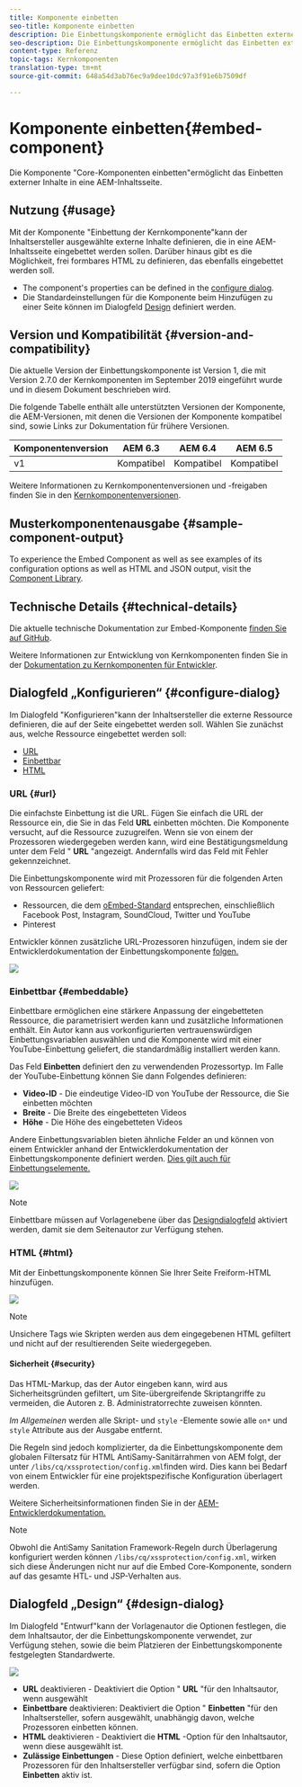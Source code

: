 ```yaml
---
title: Komponente einbetten
seo-title: Komponente einbetten
description: Die Einbettungskomponente ermöglicht das Einbetten externer Inhalte in eine AEM-Inhaltsseite.
seo-description: Die Einbettungskomponente ermöglicht das Einbetten externer Inhalte in eine AEM-Inhaltsseite.
content-type: Referenz
topic-tags: Kernkomponenten
translation-type: tm+mt
source-git-commit: 648a54d3ab76ec9a9dee10dc97a3f91e6b7509df

---
```



# Komponente einbetten{#embed-component}

Die Komponente "Core-Komponenten einbetten"ermöglicht das Einbetten externer Inhalte in eine AEM-Inhaltsseite.

## Nutzung {#usage}

Mit der Komponente "Einbettung der Kernkomponente"kann der Inhaltsersteller ausgewählte externe Inhalte definieren, die in eine AEM-Inhaltsseite eingebettet werden sollen. Darüber hinaus gibt es die Möglichkeit, frei formbares HTML zu definieren, das ebenfalls eingebettet werden soll.

* The component's properties can be defined in the [configure dialog](#configure-dialog).
* Die Standardeinstellungen für die Komponente beim Hinzufügen zu einer Seite können im Dialogfeld [Design](#design-dialog) definiert werden.

## Version und Kompatibilität {#version-and-compatibility}

Die aktuelle Version der Einbettungskomponente ist Version 1, die mit Version 2.7.0 der Kernkomponenten im September 2019 eingeführt wurde und in diesem Dokument beschrieben wird.

Die folgende Tabelle enthält alle unterstützten Versionen der Komponente, die AEM-Versionen, mit denen die Versionen der Komponente kompatibel sind, sowie Links zur Dokumentation für frühere Versionen.

| Komponentenversion | AEM 6.3 | AEM 6.4 | AEM 6.5 |
|--- |--- |--- |---|
| v1 | Kompatibel | Kompatibel | Kompatibel |

Weitere Informationen zu Kernkomponentenversionen und -freigaben finden Sie in den [Kernkomponentenversionen](versions.md).

## Musterkomponentenausgabe {#sample-component-output}

To experience the Embed Component as well as see examples of its configuration options as well as HTML and JSON output, visit the [Component Library](http://opensource.adobe.com/aem-core-wcm-components/library/embed.html).

## Technische Details {#technical-details}

Die aktuelle technische Dokumentation zur Embed-Komponente [finden Sie auf GitHub](https://github.com/adobe/aem-core-wcm-components/tree/master/content/src/content/jcr_root/apps/core/wcm/components/embed/v1/embed).

Weitere Informationen zur Entwicklung von Kernkomponenten finden Sie in der [Dokumentation zu Kernkomponenten für Entwickler](developing.md).

## Dialogfeld „Konfigurieren“ {#configure-dialog}

Im Dialogfeld "Konfigurieren"kann der Inhaltsersteller die externe Ressource definieren, die auf der Seite eingebettet werden soll. Wählen Sie zunächst aus, welche Ressource eingebettet werden soll:

* [URL](#url)
* [Einbettbar](#embeddable)
* [HTML](#html)

### URL {#url}

Die einfachste Einbettung ist die URL. Fügen Sie einfach die URL der Ressource ein, die Sie in das Feld **URL** einbetten möchten. Die Komponente versucht, auf die Ressource zuzugreifen. Wenn sie von einem der Prozessoren wiedergegeben werden kann, wird eine Bestätigungsmeldung unter dem Feld " **URL** "angezeigt. Andernfalls wird das Feld mit Fehler gekennzeichnet.

Die Einbettungskomponente wird mit Prozessoren für die folgenden Arten von Ressourcen geliefert:

* Ressourcen, die dem [oEmbed-Standard](https://oembed.com/) entsprechen, einschließlich Facebook Post, Instagram, SoundCloud, Twitter und YouTube
* Pinterest

Entwickler können zusätzliche URL-Prozessoren hinzufügen, indem sie der Entwicklerdokumentation der Einbettungskomponente [folgen.](https://github.com/adobe/aem-core-wcm-components/tree/master/content/src/content/jcr_root/apps/core/wcm/components/embed/v1/embed#extending-the-embed-component)

![](assets/screen-shot-2019-09-25-10.08.29.png)

### Einbettbar {#embeddable}

Einbettbare ermöglichen eine stärkere Anpassung der eingebetteten Ressource, die parametrisiert werden kann und zusätzliche Informationen enthält. Ein Autor kann aus vorkonfigurierten vertrauenswürdigen Einbettungsvariablen auswählen und die Komponente wird mit einer YouTube-Einbettung geliefert, die standardmäßig installiert werden kann.

Das Feld **Einbetten** definiert den zu verwendenden Prozessortyp. Im Falle der YouTube-Einbettung können Sie dann Folgendes definieren:

* **Video-ID** - Die eindeutige Video-ID von YouTube der Ressource, die Sie einbetten möchten
* **Breite** - Die Breite des eingebetteten Videos
* **Höhe** - Die Höhe des eingebetteten Videos

Andere Einbettungsvariablen bieten ähnliche Felder an und können von einem Entwickler anhand der Entwicklerdokumentation der Einbettungskomponente definiert werden. [Dies gilt auch für Einbettungselemente.](https://github.com/adobe/aem-core-wcm-components/tree/master/content/src/content/jcr_root/apps/core/wcm/components/embed/v1/embed#extending-the-embed-component)

![](assets/screen-shot-2019-09-25-10.15.00.png)

>[!NOTE]
>Einbettbare müssen auf Vorlagenebene über das [Designdialogfeld](#design-dialog) aktiviert werden, damit sie dem Seitenautor zur Verfügung stehen.

### HTML {#html}

Mit der Einbettungskomponente können Sie Ihrer Seite Freiform-HTML hinzufügen.

![](assets/screen-shot-2019-09-25-10.20.00.png)

>[!NOTE]
>Unsichere Tags wie Skripten werden aus dem eingegebenen HTML gefiltert und nicht auf der resultierenden Seite wiedergegeben.

#### Sicherheit {#security}

Das HTML-Markup, das der Autor eingeben kann, wird aus Sicherheitsgründen gefiltert, um Site-übergreifende Skriptangriffe zu vermeiden, die Autoren z. B. Administratorrechte zuweisen könnten.

*Im Allgemeinen* werden alle Skript- und `style` -Elemente sowie alle `on*` und `style` Attribute aus der Ausgabe entfernt.

Die Regeln sind jedoch komplizierter, da die Einbettungskomponente dem globalen Filtersatz für HTML AntiSamy-Sanitärrahmen von AEM folgt, der unter `/libs/cq/xssprotection/config.xml`finden wird. Dies kann bei Bedarf von einem Entwickler für eine projektspezifische Konfiguration überlagert werden.

Weitere Sicherheitsinformationen finden Sie in der [AEM-Entwicklerdokumentation.](https://helpx.adobe.com/experience-manager/6-5/sites/developing/using/security.html)

>[!NOTE]
>Obwohl die AntiSamy Sanitation Framework-Regeln durch Überlagerung konfiguriert werden können `/libs/cq/xssprotection/config.xml`, wirken sich diese Änderungen nicht nur auf die Embed Core-Komponente, sondern auf das gesamte HTL- und JSP-Verhalten aus.

## Dialogfeld „Design“ {#design-dialog}

Im Dialogfeld "Entwurf"kann der Vorlagenautor die Optionen festlegen, die dem Inhaltsautor, der die Einbettungskomponente verwendet, zur Verfügung stehen, sowie die beim Platzieren der Einbettungskomponente festgelegten Standardwerte.

![](assets/screen-shot-2019-09-25-10.25.28.png)

* **URL** deaktivieren - Deaktiviert die Option " **URL** "für den Inhaltsautor, wenn ausgewählt
* **Einbettbare** deaktivieren: Deaktiviert die Option " **Einbetten** "für den Inhaltsersteller, sofern ausgewählt, unabhängig davon, welche Prozessoren einbetten können.
* **HTML** deaktivieren - Deaktiviert die **HTML** -Option für den Inhaltsautor, wenn diese ausgewählt ist.
* **Zulässige Einbettungen** - Diese Option definiert, welche einbettbaren Prozessoren für den Inhaltsersteller verfügbar sind, sofern die Option **Einbetten** aktiv ist.
